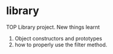 # library
TOP Library project.
New things learnt
 1. Object constructors and prototypes
 2. how to properly use the filter method.
